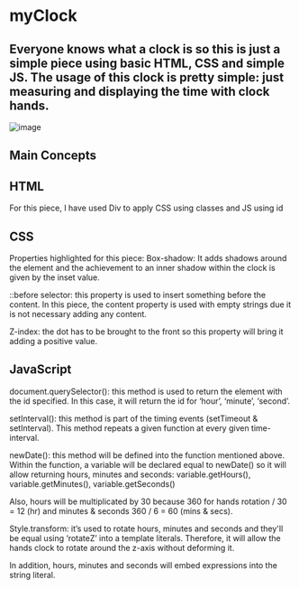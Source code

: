# myClock

## **Everyone knows what a clock is so this is just a simple piece using basic HTML, CSS and simple JS. The usage of this clock is pretty simple: just measuring and displaying the time with clock hands.**

![image](https://user-images.githubusercontent.com/34626538/111064134-4b71fb80-84aa-11eb-9fa6-2053ed961670.png)

## Main Concepts

## **HTML**
For this piece, I have used Div to apply CSS using classes and JS using id

## **CSS**
Properties highlighted for this piece:
Box-shadow: It adds shadows around the element and the achievement to an inner shadow within the clock is given by the inset value.

::before selector: this property is used to insert something before the content. In this piece, the content property is used with empty strings due it is not necessary adding any content.

Z-index: the dot has to be brought to the front so this property will bring it adding a positive value. 

## **JavaScript**
document.querySelector(): this method is used to return the element with the id specified. In this case, it will return the id for ‘hour’, ‘minute’, ‘second’. 

setInterval(): this method is part of the timing events (setTimeout & setInterval). This method repeats a given function at every given time-interval. 

newDate(): this method will be defined into the function mentioned above. Within the function, a variable will be declared equal to newDate() so it will allow returning hours, minutes and seconds: variable.getHours(), variable.getMinutes(), variable.getSeconds()

Also, hours will be multiplicated by 30 because 360 for hands rotation / 30 = 12 (hr) and minutes & seconds 360 / 6 = 60 (mins & secs).

Style.transform: it’s used to rotate hours, minutes and seconds and they'll be equal using ‘rotateZ’ into a  template literals. Therefore, it will allow the hands clock to rotate around the z-axis without deforming it.
 
In addition, hours, minutes and seconds will embed expressions into the string literal. 
